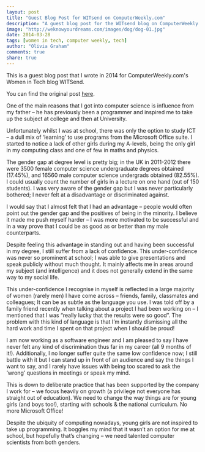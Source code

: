 ```yaml
---
layout: post
title: "Guest Blog Post for WITsend on ComputerWeekly.com"
description: "A guest blog post for the WITsend blog on ComputerWeekly.com - About my experiences being a woman in tech & in particular the gender gap in Computer Science."
image: "http://weknowyourdreams.com/images/dog/dog-01.jpg"
date: 2014-03-28
tags: [women in tech, computer weekly, tech]
author: "Olivia Graham"
comments: true
share: true
---
```


This is a guest blog post that I wrote in 2014 for ComputerWeekly.com's Women in Tech blog WITSend.

You can find the original post <a href="http://www.computerweekly.com/blogs/witsend/2014/03/mind-the-gender-gap-why-being-a-woman-in-it-motivates-me-to-be-successful.html">here</a>.

One of the main reasons that I got into computer science is influence from my father – he has previously been a programmer and inspired me to take up the subject at college and then at University.

Unfortunately whilst I was at school, there was only the option to study ICT – a dull mix of ‘learning’ to use programs from the Microsoft Office suite. I started to notice a lack of other girls during my A-levels, being the only girl in my computing class and one of few in maths and physics.

The gender gap at degree level is pretty big; in the UK in 2011-2012 there were 3500 female computer science undergraduate degrees obtained (17.45%), and 16560 male computer science undergrads obtained (82.55%). I could usually count the number of girls in a lecture on one hand (out of 150 students). I was very aware of the gender gap but I was never particularly bothered; I never felt at a disadvantage or discriminated against.

I would say that I almost felt that I had an advantage – people would often point out the gender gap and the positives of being in the minority. I believe it made me push myself harder – I was more motivated to be successful and in a way prove that I could be as good as or better than my male counterparts.

Despite feeling this advantage in standing out and having been successful in my degree, I still suffer from a lack of confidence. This under-confidence was never so prominent at school; I was able to give presentations and speak publicly without much thought. It mainly affects me in areas around my subject (and intelligence) and it does not generally extend in the same way to my social life.

This under-confidence I recognise in myself is reflected in a large majority of women (rarely men) I have come across – friends, family, classmates and colleagues; It can be as subtle as the language you use. I was told off by a family friend recently when talking about a project I had been working on – I mentioned that I was “really lucky that the results were so good”.  The problem with this kind of language is that I’m instantly dismissing all the hard work and time I spent on that project when I should be proud!

I am now working as a software engineer and I am pleased to say I have never felt any kind of discrimination thus far in my career (all 9 months of it!). Additionally, I no longer suffer quite the same low confidence now; I still battle with it but I can stand up in front of an audience and say the things I want to say, and I rarely have issues with being too scared to ask the ‘wrong’ questions in meetings or speak my mind.

This is down to deliberate practice that has been supported by the company I work for – we focus heavily on growth (a privilege not everyone has straight out of education). We need to change the way things are for young girls (and boys too!), starting with schools & the national curriculum. No more Microsoft Office!

Despite the ubiquity of computing nowadays, young girls are not inspired to take up programming. It boggles my mind that it wasn’t an option for me at school, but hopefully that’s changing – we need talented computer scientists from both genders.
